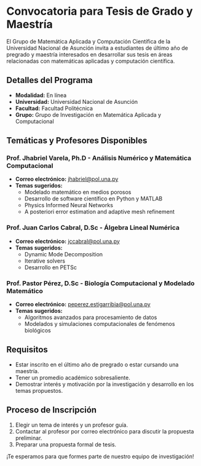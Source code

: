 # Convocatoria para Tesis de Grado y Maestría

El Grupo de Matemática Aplicada y Computación Científica de la Universidad Nacional de Asunción invita a estudiantes
de último año de pregrado y maestría interesados en desarrollar sus tesis en áreas relacionadas con matemáticas aplicadas
y computación científica.

## Detalles del Programa

- **Modalidad:** En línea
- **Universidad:** Universidad Nacional de Asunción
- **Facultad:** Facultad Politécnica
- **Grupo:** Grupo de Investigación en Matemática Aplicada y Computacional

## Temáticas y Profesores Disponibles

### Prof. Jhabriel Varela, Ph.D - Análisis Numérico y Matemática Computacional
- **Correo electrónico:** jhabriel@pol.una.py
- **Temas sugeridos:**
  - Modelado matemático en medios porosos
  - Desarrollo de software científico en Python y MATLAB
  - Physics Informed Neural Networks
  - A posteriori error estimation and adaptive mesh refinement

### Prof. Juan Carlos Cabral, D.Sc - Álgebra Lineal Numérica
- **Correo electrónico:** jccabral@pol.una.py
- **Temas sugeridos:**
  - Dynamic Mode Decomposition
  - Iterative solvers
  - Desarrollo en PETSc 

### Prof. Pastor Pérez, D.Sc - Biología Computacional y Modelado Matemático
- **Correo electrónico:** peperez.estigarribia@pol.una.py
- **Temas sugeridos:**
  - Algoritmos avanzados para procesamiento de datos
  - Modelados y simulaciones computacionales de fenómenos biológicos

## Requisitos

- Estar inscrito en el último año de pregrado o estar cursando una maestría.
- Tener un promedio académico sobresaliente.
- Demostrar interés y motivación por la investigación y desarrollo en los temas propuestos.

## Proceso de Inscripción

1. Elegir un tema de interés y un profesor guía.
2. Contactar al profesor por correo electrónico para discutir la propuesta preliminar.
3. Preparar una propuesta formal de tesis.

¡Te esperamos para que formes parte de nuestro equipo de investigación!
